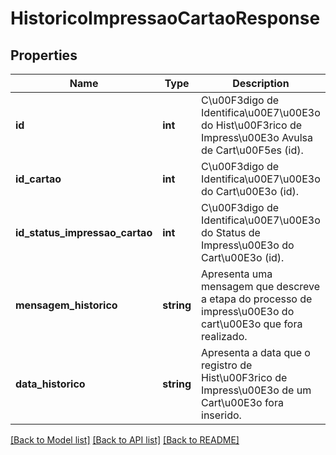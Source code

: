 # HistoricoImpressaoCartaoResponse

## Properties
Name | Type | Description | Notes
------------ | ------------- | ------------- | -------------
**id** | **int** | C\u00F3digo de Identifica\u00E7\u00E3o do Hist\u00F3rico de Impress\u00E3o Avulsa de Cart\u00F5es (id). | 
**id_cartao** | **int** | C\u00F3digo de Identifica\u00E7\u00E3o do Cart\u00E3o (id). | 
**id_status_impressao_cartao** | **int** | C\u00F3digo de Identifica\u00E7\u00E3o do Status de Impress\u00E3o do Cart\u00E3o (id). | 
**mensagem_historico** | **string** | Apresenta uma mensagem que descreve a etapa do processo de impress\u00E3o do cart\u00E3o que fora realizado. | [optional] 
**data_historico** | **string** | Apresenta a data que o registro de Hist\u00F3rico de Impress\u00E3o de um Cart\u00E3o fora inserido. | [optional] 

[[Back to Model list]](../README.md#documentation-for-models) [[Back to API list]](../README.md#documentation-for-api-endpoints) [[Back to README]](../README.md)


